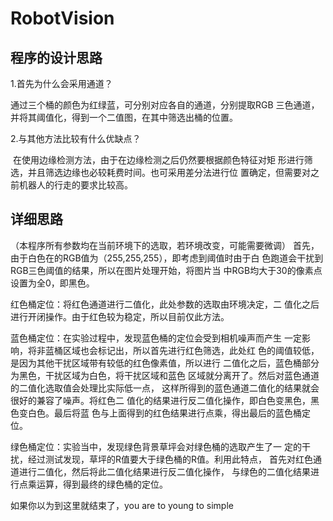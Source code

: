 # RobotVision

## 程序的设计思路
1.首先为什么会采用通道？  

  通过三个桶的颜色为红绿蓝，可分别对应各自的通道，分别提取RGB
  三色通道，并将其阈值化，得到一个二值图，在其中筛选出桶的位置。
  
2.与其他方法比较有什么优缺点？  

  在使用边缘检测方法，由于在边缘检测之后仍然要根据颜色特征对矩
  形进行筛选，并且筛选边缘也必较耗费时间。也可采用差分法进行位
  置确定，但需要对之前机器人的行走的要求比较高。
  
   
## 详细思路
（本程序所有参数均在当前环境下的选取，若环境改变，可能需要微调）
首先，由于白色在的RGB值为（255,255,255），即考虑到阈值时由于白
色跑道会干扰到RGB三色阈值的结果，所以在图片处理开始，将图片当
中RGB均大于30的像素点设置为全0，即黑色。

红色桶定位：将红色通道进行二值化，此处参数的选取由环境决定，二
值化之后进行开闭操作。由于红色较为稳定，所以目前仅此方法。

蓝色桶定位：在实验过程中，发现蓝色桶的定位会受到相机噪声而产生
一定影响，将非蓝桶区域也会标记出，所以首先进行红色筛选，此处红
色的阈值较低，是因为其他干扰区域带有较低的红色像素值，所以进行
二值化之后，蓝色桶部分为黑色，干扰区域为白色，将干扰区域和蓝色
区域就分离开了。然后对蓝色通道的二值化选取值会处理比实际低一点，
这样所得到的蓝色通道二值化的结果就会很好的兼容了噪声。将红色二
值化的结果进行反二值化操作，即白色变黑色，黑色变白色。最后将蓝
色与上面得到的红色结果进行点乘，得出最后的蓝色桶定位。

绿色桶定位：实验当中，发现绿色背景草坪会对绿色桶的选取产生了一
定的干扰，经过测试发现，草坪的R值要大于绿色桶的R值。利用此特点，
首先对红色通道进行二值化，然后将此二值化结果进行反二值化操作，
与绿色的二值化结果进行点乘运算，得到最终的绿色桶的定位。

如果你以为到这里就结束了，you are to young to simple
